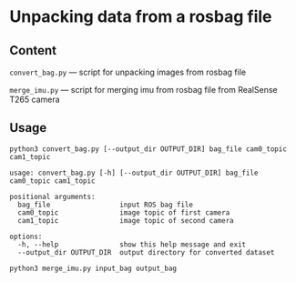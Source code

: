 # Unpacking data from a rosbag file

## Content

`convert_bag.py` — script for unpacking images from rosbag file

`merge_imu.py` — script for merging imu from rosbag file from RealSense T265 camera

## Usage

```shell
python3 convert_bag.py [--output_dir OUTPUT_DIR] bag_file cam0_topic cam1_topic
```

```text
usage: convert_bag.py [-h] [--output_dir OUTPUT_DIR] bag_file cam0_topic cam1_topic

positional arguments:
  bag_file                 input ROS bag file
  cam0_topic               image topic of first camera
  cam1_topic               image topic of second camera

options:
  -h, --help               show this help message and exit
  --output_dir OUTPUT_DIR  output directory for converted dataset
```

```shell
python3 merge_imu.py input_bag output_bag
```